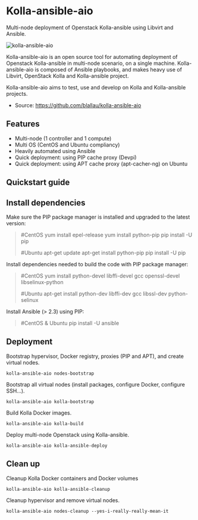 Kolla-ansible-aio
=================

Multi-node deployment of Openstack Kolla-ansible using Libvirt and Ansible.

![kolla-ansible-aio](https://user-images.githubusercontent.com/9655027/31175714-6e453b1e-a910-11e7-8a60-f7c6d2114b1a.png)

Kolla-ansible-aio is an open source tool for automating deployment of
Openstack Kolla-ansible in multi-node scenario, on a single machine.
Kolla-ansible-aio is composed of Ansible playbooks, and makes heavy use
of Libvirt, OpenStack Kolla and Kolla-ansible project.

Kolla-ansible-aio aims to test, use and develop on Kolla and
Kolla-ansible projects.

-   Source: <https://github.com/blallau/kolla-ansible-aio>

Features
--------

-   Multi-node (1 controller and 1 compute)
-   Multi OS (CentOS and Ubuntu compliancy)
-   Heavily automated using Ansible
-   Quick deployment: using PIP cache proxy (Devpi)
-   Quick deployment: using APT cache proxy (apt-cacher-ng) on Ubuntu

Quickstart guide
----------------

Install dependencies
--------------------

Make sure the PIP package manager is installed and upgraded to the latest version:

>    #CentOS
>    yum install epel-release
>    yum install python-pip
>    pip install -U pip
>
>    #Ubuntu
>    apt-get update
>    apt-get install python-pip
>    pip install -U pip

Install dependencies needed to build the code with PIP package manager:

>    #CentOS
>    yum install python-devel libffi-devel gcc openssl-devel libselinux-python
>
>    #Ubuntu
>    apt-get install python-dev libffi-dev gcc libssl-dev python-selinux

Install Ansible (> 2.3) using PIP:

>    #CentOS & Ubuntu
>    pip install -U ansible

Deployment
----------

Bootstrap hypervisor, Docker registry, proxies (PIP and APT), and create
virtual nodes.

    kolla-ansible-aio nodes-bootstrap

Bootstrap all virtual nodes (install packages, configure Docker,
configure SSH...).

    kolla-ansible-aio kolla-bootstrap

Build Kolla Docker images.

    kolla-ansible-aio kolla-build

Deploy multi-node Openstack using Kolla-ansible.

    kolla-ansible-aio kolla-ansible-deploy

Clean up
--------

Cleanup Kolla Docker containers and Docker volumes

    kolla-ansible-aio kolla-ansible-cleanup

Cleanup hypervisor and remove virtual nodes.

    kolla-ansible-aio nodes-cleanup --yes-i-really-really-mean-it
